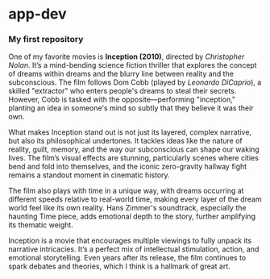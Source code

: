 # app-dev



### My first repository

One of my favorite movies is **Inception (2010)**, directed by *Christopher Nolan*. It’s a mind-bending science fiction thriller that explores the concept of dreams within dreams and the blurry line between reality and the subconscious. The film follows Dom Cobb (played by *Leonardo DiCaprio*), a skilled "extractor" who enters people's dreams to steal their secrets. However, Cobb is tasked with the opposite—performing "inception," planting an idea in someone's mind so subtly that they believe it was their own.

What makes Inception stand out is not just its layered, complex narrative, but also its philosophical undertones. It tackles ideas like the nature of reality, guilt, memory, and the way our subconscious can shape our waking lives. The film’s visual effects are stunning, particularly scenes where cities bend and fold into themselves, and the iconic zero-gravity hallway fight remains a standout moment in cinematic history.

The film also plays with time in a unique way, with dreams occurring at different speeds relative to real-world time, making every layer of the dream world feel like its own reality. Hans Zimmer's soundtrack, especially the haunting Time piece, adds emotional depth to the story, further amplifying its thematic weight.

Inception is a movie that encourages multiple viewings to fully unpack its narrative intricacies. It’s a perfect mix of intellectual stimulation, action, and emotional storytelling. Even years after its release, the film continues to spark debates and theories, which I think is a hallmark of great art.
